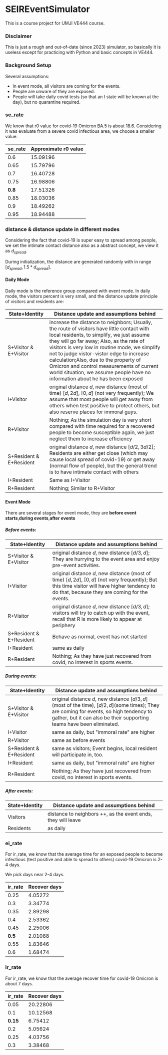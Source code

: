 # SEIREventSimulator
This is a course project for UMJI VE444 course.

### Disclaimer
This is just a rough and out-of-date (since 2023) simulator, so basically it is useless except for practicing with Python and basic concepts in VE444.

### Background Setup
Several assumptions:

* In event mode, all visitors are coming for the events.
* People are unware of they are exposed.
* People will take daily covid tests (so that an I state will be known at the day), but no quarantine required.

### se_rate

We know that r0 value for covid-19 Omicron BA.5 is about 18.6. Considering it was evaluate from a severe covid infectious area, we choose a smaller value.

| se_rate | Approximate r0 value |
| ------- | -------------------- |
| 0.6     | 15.09196             |
| 0.65    | 15.79796             |
| 0.7     | 16.40728             |
| 0.75    | 16.98806             |
| **0.8** | 17.51326             |
| 0.85    | 18.03036             |
| 0.9     | 18.49262             |
| 0.95    | 18.94488             |

### distance & distance update in different modes

Considering the fact that covid-19 is super easy to spread among people, we set the intimate contact distance also as a abstract concept, we view it as $d_{spread}$. 

During initialization, the distance are generated randomly with in range $[d_{spread},1.5*d_{spread}]$. 

#### Daily Mode

Daily mode is the reference group compared with event mode. In daily mode, the visitors percent is very small, and the distance update principle of visitors and residents are:

| State+Identity          | Distance update and assumptions behind                       |
| ----------------------- | ------------------------------------------------------------ |
| S+Visitor & E+Visitor   | increase the distance to neighbors; Usually, the route of visitors have little contact with local residents, to simplify, we just assume they will go far away; Also, as the rate of visitors is very low in routine mode, we simplify not to judge vistor-vistor edge to increase calculation;Also, due to the property of Omicron and control measurements of current world situation, we assume people have no information about he has been exposed |
| I+Visitor               | original distance $d$, new distance (most of time) $[d,2d]$, $[0,d]$ (not very frequently); We assume that most people will get away from others when test positive to protect others, but also reserve places for immoral guys. |
| R+Visitor               | Nothing; As the simulation day is very short compared with time required for a recovered people to become susceptible again, we just neglect them to increase efficiency |
| S+Resident & E+Resident | original distance $d$, new distance $[d/2,3d/2]$; Residents are either get close (which may cause local spread of covid-19) or get away (normal flow of people), but the general trend is to have intimate contact with others |
| I+Resident              | Same as I+Visitor                                            |
| R+Resident              | Nothing; Similar to R+Visitor                                |

#### Event Mode

There are several stages for event mode, they are **before event starts**,**during events**,**after events**

##### Before events:

| State+Identity          | Distance update and assumptions behind                       |
| ----------------------- | ------------------------------------------------------------ |
| S+Visitor & E+Visitor   | original distance $d$, new distance $[d/3,d]$; They are hurrying to the event area and enjoy pre-event activities. |
| I+Visitor               | original distance $d$, new distance (most of time) $[d,2d]$, $[0,d]$ (not very frequently); But this time visitor will have higher tendency to do that, because they are coming for the events. |
| R+Visitor               | original distance $d$, new distance $[d/3,d]$; visitors will try to catch up with the event, recall that R is more likely to appear at periphery |
| S+Resident & E+Resident | Behave as normal, event has not started                      |
| I+Resident              | same as daily                                                |
| R+Resident              | Nothing; As they have just recovered from covid, no interest in sports events. |

##### During events:

| State+Identity          | Distance update and assumptions behind                       |
| ----------------------- | ------------------------------------------------------------ |
| S+Visitor & E+Visitor   | original distance $d$, new distance $[d/3,d]$ (most of the time), $[d/2,d]$(some times); They are coming for events, so high tendency to gather, but it can also be their supporting teams have been eliminated. |
| I+Visitor               | same as daily, but "immoral rate" are higher                 |
| R+Visitor               | same as before events                                        |
| S+Resident & E+Resident | same as visitors; Event begins, local resident will participate in, too. |
| I+Resident              | same as daily, but "immoral rate" are higher                 |
| R+Resident              | Nothing; As they have just recovered from covid, no interest in sports events. |

##### After events:

| State+Identity | Distance update and assumptions behind                       |
| -------------- | ------------------------------------------------------------ |
| Visitors       | distance to neighbors ++, as the event ends, they will leave |
| Residents      | as daily                                                     |

### ei_rate

For ir_rate, we know that the average time for an exposed people to become infectious (test positive and able to spread to others) covid-19 Omicron is 2-4 days.

We pick days near 2-4 days.

| ir_rate | Recover days |
| ------- | ------------ |
| 0.25    | 4.05272      |
| 0.3     | 3.34774      |
| 0.35    | 2.89298      |
| 0.4     | 2.53362      |
| 0.45    | 2.25006      |
| **0.5** | 2.01088      |
| 0.55    | 1.83646      |
| 0.6     | 1.68474      |


### ir_rate

For ir_rate, we know that the average recover time for covid-19 Omicron is about 7 days.

| ir_rate  | Recover days |
| -------- | ------------ |
| 0.05     | 20.22806     |
| 0.1      | 10.12568     |
| **0.15** | 6.75412      |
| 0.2      | 5.05624      |
| 0.25     | 4.03756      |
| 0.3      | 3.38468      |

